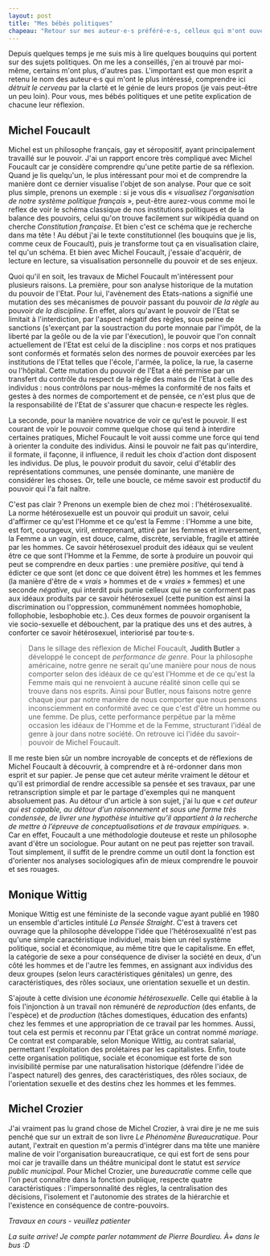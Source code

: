```yaml
---
layout: post
title: "Mes bébés politiques"
chapeau: "Retour sur mes auteur·e·s préféré·e·s, celleux qui m'ont ouvert les yeux et qui me permettent de mieux comprendre les rouages du pouvoir pour mieux les combattre."
---
```

Depuis quelques temps je me suis mis à lire quelques bouquins qui portent sur des sujets politiques. On me les a conseillés, j'en ai trouvé par moi-même, certains m'ont plus, d'autres pas. L'important est que mon esprit a retenu le nom des auteur·e·s qui m'ont le plus intéressé, comprendre ici *détruit le cerveau* par la clarté et le génie de leurs propos (je vais peut-être un peu loin). Pour vous, mes bébés politiques et une petite explication de chacune leur réflexion.

## Michel Foucault

Michel est un philosophe français, gay et séropositif, ayant principalement travaillé sur le pouvoir. J'ai un rapport encore très compliqué avec Michel Foucault car je considère comprendre qu'une petite partie de sa réflexion. Quand je lis quelqu'un, le plus intéressant pour moi et de comprendre la manière dont ce dernier visualise l'objet de son analyse. Pour que ce soit plus simple, prenons un exemple : si je vous dis « *visualisez l'organisation de notre système politique français* », peut-être aurez-vous comme moi le reflex de voir le schéma classique de nos institutions politiques et de la balance des pouvoirs, celui qu'on trouve facilement sur wikipédia quand on cherche *Constitution française*. Et bien c'est ce schéma que je recherche dans ma tête ! Au début j'ai le texte constitutionnel (les bouquins que je lis, comme ceux de Foucault), puis je transforme tout ça en visualisation claire, tel qu'un schéma. Et bien avec Michel Foucault, j'essaie d'acquérir, de lecture en lecture, sa visualisation personnelle du pouvoir et de ses enjeux.

Quoi qu'il en soit, les travaux de Michel Foucault m'intéressent pour plusieurs raisons. La première, pour son analyse historique de la mutation du pouvoir de l'Etat. Pour lui, l'avènement des Etats-nations a signifié une mutation des ses mécanismes de pouvoir passant du pouvoir *de la règle* au pouvoir *de la discipline*. En effet, alors qu'avant le pouvoir de l'Etat se limitait à l'interdiction, par l'aspect négatif des règles, sous peine de sanctions (s'exerçant par la soustraction du porte monnaie par l'impôt, de la liberté par la geôle ou de la vie par l'éxecution), le pouvoir que l'on connaît actuellement de l'Etat est celui de la discipline : nos corps et nos pratiques sont conformés et formatés selon des normes de pouvoir exercées par les institutions de l'Etat telles que l'école, l'armée, la police, la rue, la caserne ou l'hôpital. Cette mutation du pouvoir de l'Etat a été permise par un transfert du contrôle du respect de la règle des mains de l'Etat à celle des individus : nous contrôlons par nous-mêmes la conformité de nos faits et gestes à des normes de comportement et de pensée, ce n'est plus que de la responsabilité de l'Etat de s'assurer que chacun·e respecte les règles.

La seconde, pour la manière novatrice de voir ce qu'est le pouvoir. Il est courant de voir le pouvoir comme quelque chose qui tend à interdire certaines pratiques, Michel Foucault le voit aussi comme une force qui tend à orienter la conduite des individus. Ainsi le pouvoir ne fait pas qu'interdire, il formate, il façonne, il influence, il reduit les choix d'action dont disposent les individus. De plus, le pouvoir produit du savoir, celui d'établir des représentations communes, une pensée dominante, une manière de considérer les choses. Or, telle une boucle, ce même savoir est productif du pouvoir qui l'a fait naître.

C'est pas clair ? Prenons un exemple bien de chez moi : l'hétérosexualité. La norme hétérosexuelle est un pouvoir qui produit un savoir, celui d'affirmer ce qu'est l'Homme et ce qu'est la Femme : l'Homme a une bite, est fort, courageux, viril, entreprenant, attiré par les femmes et inversement, la Femme a un vagin, est douce, calme, discrète, serviable, fragile et attirée par les hommes. Ce savoir hétérosexuel produit des idéaux qui se veulent être ce que sont l'Homme et la Femme, de sorte à produire un pouvoir qui peut se comprendre en deux parties : une première *positive*, qui tend à édicter ce que sont (et donc ce que doivent être) les hommes et les femmes (la manière d'être de « *vrais* » hommes et de « *vraies* » femmes) et une seconde *négative*, qui interdit puis punie celleux qui ne se conforment pas aux idéaux produits par ce savoir hétérosexuel (cette punition est ainsi la discrimination ou l'oppression, communément nommées homophobie, follophobie, lesbophobie etc.). Ces deux formes de pouvoir organisent la vie socio-sexuelle et débouchent, par la pratique des uns et des autres, à conforter ce savoir hétérosexuel, interiorisé par tou·te·s.

> Dans le sillage des réflexion de Michel Foucault, **Judith Butler** a développé le concept de *performance de genre*. Pour la philosophe américaine, notre genre ne serait qu'une manière pour nous de nous comporter selon des idéaux de ce qu'est l'Homme et de ce qu'est la Femme mais qui ne renvoient à aucune réalité sinon celle qui se trouve dans nos esprits. Ainsi pour Butler, nous faisons notre genre chaque jour par notre manière de nous comporter que nous pensons inconsciemment en conformité avec ce que c'est d'être un homme ou une femme. De plus, cette performance perpétue par la même occasion les idéaux de l'Homme et de la Femme, structurant l'idéal de genre à jour dans notre société. On retrouve ici l'idée du savoir-pouvoir de Michel Foucault.

Il me reste bien sûr un nombre incroyable de concepts et de réflexions de Michel Foucault à découvrir, à comprendre et à ré-ordonner dans mon esprit et sur papier. Je pense que cet auteur mérite vraiment le détour et qu'il est primordial de rendre accessible sa pensée et ses travaux, par une retranscription simple et par le partage d'exemples qui ne manquent absoluement pas. Au détour d'un article à son sujet, j'ai lu que « *cet auteur qui est capable, au détour d’un raisonnement et sous une forme très condensée, de livrer une hypothèse intuitive qu’il appartient à la recherche de mettre à l’épreuve de conceptualisations et de travaux empiriques.* ». Car en effet, Foucault a une méthodologie douteuse et reste un philosophe avant d'être un sociologue. Pour autant on ne peut pas rejetter son travail. Tout simplement, il suffit de le prendre comme un outil dont la fonction est d'orienter nos analyses sociologiques afin de mieux comprendre le pouvoir et ses rouages.

## Monique Wittig

Monique Wittig est une féministe de la seconde vague ayant publié en 1980 un ensemble d'articles intitulé *La Pensée Straight*. C'est à travers cet ouvrage que la philosophe développe l'idée que l'hétérosexualité n'est pas qu'une simple caractéristique individuel, mais bien un réel système politique, social et économique, au même titre que le capitalisme. En effet, la catégorie de sexe a pour conséquence de diviser la société en deux, d'un côté les hommes et de l'autre les femmes, en assignant aux individus des deux groupes (selon leurs caractéristiques génitales) un genre, des caractéristiques, des rôles sociaux, une orientation sexuelle et un destin.

S'ajoute à cette division une *économie hétérosexuelle*. Celle qui établie à la fois l'injonction à un travail non rémunéré de *reproduction* (des enfants, de l'espèce) et de *production* (tâches domestiques, éducation des enfants) chez les femmes et une appropriation de ce travail par les hommes. Aussi, tout cela est permis et reconnu par l'Etat grâce un contrat nommé *mariage*. Ce contrat est comparable, selon Monique Wittig, au contrat salarial, permettant l'exploitation des prolétaires par les capitalistes. Enfin, toute cette organisation politique, sociale et économique est forte de son invisibilité permise par une naturalisation historique (défendre l'idée de l'aspect naturel) des genres, des caractéristiques, des rôles sociaux, de l'orientation sexuelle et des destins chez les hommes et les femmes.

## Michel Crozier

J'ai vraiment pas lu grand chose de Michel Crozier, à vrai dire je ne me suis penché que sur un extrait de son livre *Le Phénomène Bureaucratique*. Pour autant, l'extrait en question m'a permis d'intégrer dans ma tête une manière maline de voir l'organisation bureaucratique, ce qui est fort de sens pour moi car je travaille dans un théâtre municipal dont le statut est *service public municipal*. Pour Michel Crozier, une *bureaucratie* comme celle que l'on peut connaître dans la fonction publique, respecte quatre caractéristiques : l'impersonnalité des règles, la centralisation des décisions, l'isolement et l'autonomie des strates de la hiérarchie et l'existence en conséquence de contre-pouvoirs.

*Travaux en cours - veuillez patienter*

*La suite arrive! Je compte parler notamment de Pierre Bourdieu. À+ dans le bus :D*
